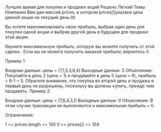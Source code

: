 Лучшее время для покупки и продажи акций
Решено
Легкий
Темы
Компании
Вам дан массив prices, в котором prices[i]указана цена данной акции на текущий день.ith

Вы хотите максимизировать свою прибыль, выбрав один день для покупки одной акции и выбрав другой день в будущем для продажи этой акции.

Верните максимальную прибыль, которую вы можете получить от этой сделки . Если вы не можете получить никакой прибыли, вернитесь 0.



Пример 1:

Входные данные: цены = [7,1,5,3,6,4]
Выходные данные: 5
Объяснение: Покупайте в день 2 (цена = 1) и продавайте в день 5 (цена = 6), прибыль = 6-1 = 5.
Обратите внимание, что покупка во второй день и продажа в первый день не разрешены, поскольку вы должны купить, прежде чем продавать.
Пример 2:

Входные данные: цены = [7,6,4,3,1]
Выходные данные: 0
Объяснение: В этом случае транзакции не выполняются и максимальная прибыль = 0.


Ограничения:

1 <= prices.length <= 105
0 <= prices[i] <= 104
